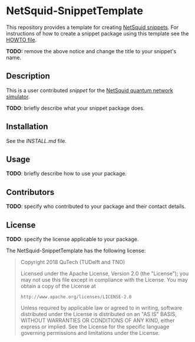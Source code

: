 NetSquid-SnippetTemplate
========================

This repository provides a template for creating [NetSquid snippets](https://netsquid.org/snippets).
For instructions of how to create a snippet package using this template see the [HOWTO file](HOWTO-SnippetTemplate.md).

**TODO:** remove the above notice and change the title to your snippet's name.

Description
-----------

This is a user contributed _snippet_ for the [NetSquid quantum network simulator](https://netsquid.org).

**TODO**: briefly describe what your snippet package does.

Installation
------------

See the _INSTALL.md_ file.

Usage
-----

**TODO**: briefly describe how to use your package.

Contributors
------------

**TODO**: specify who contributed to your package and their contact details.

License
-------

**TODO**: specify the license applicable to your package.

The NetSquid-SnippetTemplate has the following license:

> Copyright 2018 QuTech (TUDelft and TNO)
> 
>   Licensed under the Apache License, Version 2.0 (the "License");
>   you may not use this file except in compliance with the License.
>   You may obtain a copy of the License at
> 
>     http://www.apache.org/licenses/LICENSE-2.0
> 
>   Unless required by applicable law or agreed to in writing, software
>   distributed under the License is distributed on an "AS IS" BASIS,
>   WITHOUT WARRANTIES OR CONDITIONS OF ANY KIND, either express or implied.
>   See the License for the specific language governing permissions and
>   limitations under the License.
